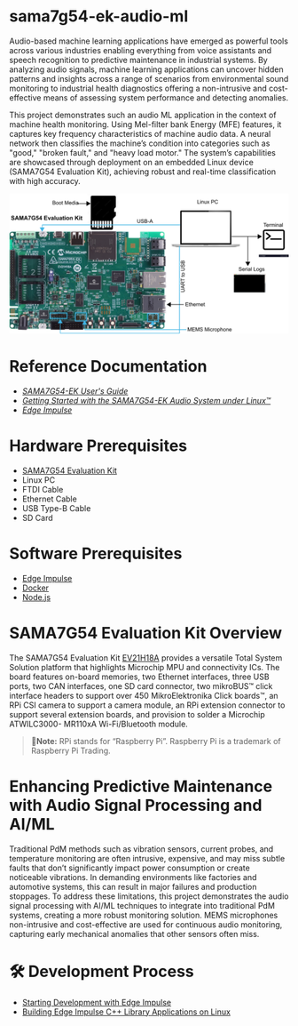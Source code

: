 # sama7g54-ek-audio-ml

Audio-based machine learning applications have emerged as powerful tools across various industries enabling everything from voice assistants and speech recognition to predictive maintenance in industrial systems. By analyzing audio signals, machine learning applications can uncover hidden patterns and insights across a range of scenarios from environmental sound monitoring to industrial health diagnostics offering a non-intrusive and cost-effective means of assessing system performance and detecting anomalies.

This project demonstrates such an audio ML application in the context of machine health monitoring. Using Mel-filter bank Energy (MFE) features, it captures key frequency characteristics of machine audio data. A neural network then classifies the machine’s condition into categories such as "good," "broken fault," and "heavy load motor." The system’s capabilities are showcased through deployment on an embedded Linux device (SAMA7G54 Evaluation Kit), achieving robust and real-time classification with high accuracy.

![Set-up](docs/pics/Hardware%20Setup%20SAMA7G54.png)

# Reference Documentation

- _[SAMA7G54-EK User's Guide](https://www.microchip.com/DS50003273)_
- _[Getting Started with the SAMA7G54-EK Audio System under Linux™](https://www.microchip.com/90003372)_
- _[Edge Impulse](https://docs.edgeimpulse.com/docs)_

# Hardware Prerequisites

- [SAMA7G54 Evaluation Kit](https://www.microchip.com/en-us/development-tool/ev21h18a)
- Linux PC
- FTDI Cable
- Ethernet Cable
- USB Type-B Cable
- SD Card

# Software Prerequisites

- [Edge Impulse](https://edgeimpulse.com/)
- [Docker](https://www.docker.com/)
- [Node.js](https://nodejs.org/en)

# SAMA7G54 Evaluation Kit Overview

The SAMA7G54 Evaluation Kit [EV21H18A](https://www.microchip.com/en-us/development-tool/ev21h18a) provides a versatile Total System Solution platform that
highlights Microchip MPU and connectivity ICs.
The board features on-board memories, two Ethernet interfaces, three USB ports, two CAN
interfaces, one SD card connector, two mikroBUS™ click interface headers to support over 450
MikroElektronika Click boards™, an RPi CSI camera to support a camera module, an RPi extension
connector to support several extension boards, and provision to solder a Microchip ATWILC3000-
MR110xA Wi-Fi/Bluetooth module.

> **📝Note:** RPi stands for “Raspberry Pi”. Raspberry Pi is a trademark of Raspberry Pi Trading.

# Enhancing Predictive Maintenance with Audio Signal Processing and AI/ML

Traditional PdM methods such as vibration sensors, current probes, and temperature monitoring are often intrusive, expensive, and may miss subtle faults that don’t significantly impact power consumption or create noticeable vibrations. In demanding environments like factories and automotive systems, this can result in major failures and production stoppages. To address these limitations, this project demonstrates the audio signal processing with AI/ML techniques to integrate into traditional PdM systems, creating a more robust monitoring solution. MEMS microphones non-intrusive and cost-effective are used for continuous audio monitoring, capturing early mechanical anomalies that other sensors often miss.

# 🛠️ Development Process

- [Starting Development with Edge Impulse](Edge_Impulse/edgeimpulse_README.md)
- [Building Edge Impulse C++ Library Applications on Linux]()
